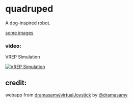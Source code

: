 # quadruped
A dog-inspired robot.

[some images](/images/readme.md)

### video:

VREP Simulation

[![VREP Simulation](https://img.youtube.com/vi/LbIpLvdWQxI/0.jpg)](https://www.youtube.com/watch?v=LbIpLvdWQxI)

## credit:
webapp from [dramasamy/virtualJoystick](https://github.com/dramasamy/virtualJoystick) by [@dramasamy](https://github.com/dramasamy)
